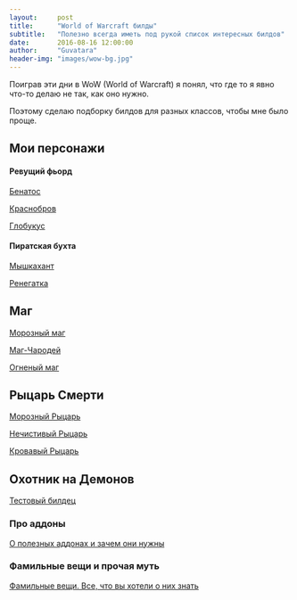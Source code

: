 ```yaml
---
layout:     post
title:      "World of Warcraft билды"
subtitle:   "Полезно всегда иметь под рукой список интересных билдов"
date:       2016-08-16 12:00:00
author:     "Guvatara"
header-img: "images/wow-bg.jpg"
---
```


Поиграв эти дни в WoW (World of Warcraft) я понял, что где то я явно что-то делаю не так, как оно нужно.

Поэтому сделаю подборку билдов для разных классов, чтобы мне было проще.

<h2>Мои персонажи</h2>


<h4>Ревущий фьорд</h4>

<a href="http://eu.battle.net/wow/ru/character/%D1%80%D0%B5%D0%B2%D1%83%D1%89%D0%B8%D0%B8-%D1%84%D1%8C%D0%BE%D1%80%D0%B4/%D0%91%D0%B5%D0%BD%D0%B0%D1%82%D0%BE%D1%81/simple">Бенатос</a>

<a href="http://eu.battle.net/wow/ru/character/%D1%80%D0%B5%D0%B2%D1%83%D1%89%D0%B8%D0%B8-%D1%84%D1%8C%D0%BE%D1%80%D0%B4/%D0%9A%D1%80%D0%B0%D1%81%D0%BD%D0%BE%D0%B1%D1%80%D0%BE%D0%B2/simple">Краснобров</a>

<a href="http://eu.battle.net/wow/ru/character/%D1%80%D0%B5%D0%B2%D1%83%D1%89%D0%B8%D0%B8-%D1%84%D1%8C%D0%BE%D1%80%D0%B4/%D0%93%D0%BB%D0%BE%D0%B1%D1%83%D0%BA%D1%83%D1%81/simple">Глобукус</a>

<h4>Пиратская бухта</h4>

<a href="http://eu.battle.net/wow/ru/character/%D0%BF%D0%B8%D1%80%D0%B0%D1%82%D1%81%D0%BA%D0%B0%D1%8F-%D0%B1%D1%83%D1%85%D1%82%D0%B0/%D0%9C%D1%8B%D1%88%D0%BA%D0%B0%D1%85%D0%B0%D0%BD%D1%82/simple">Мышкахант</a>

<a href="http://eu.battle.net/wow/ru/character/%D0%BF%D0%B8%D1%80%D0%B0%D1%82%D1%81%D0%BA%D0%B0%D1%8F-%D0%B1%D1%83%D1%85%D1%82%D0%B0/%D0%A0%D0%B5%D0%BD%D0%B5%D0%B3%D0%B0%D1%82%D0%BA%D0%B0/simple">Ренегатка</a>

<h2>Маг</h2>

<a href="http://eu.battle.net/wow/ru/tool/talent-calculator#eba!0011011">Морозный маг</a>

<a href="http://eu.battle.net/wow/ru/tool/talent-calculator#eaa!2011021">Маг-Чародей</a>

<a href="http://eu.battle.net/wow/ru/tool/talent-calculator#eZa!0111010">Огненый маг</a>

<h2>Рыцарь Смерти</h2>

<a href="http://eu.battle.net/wow/ru/tool/talent-calculator#dZa!2201210">Морозный Рыцарь</a>

<a href="http://eu.battle.net/wow/ru/tool/talent-calculator#dba!2120000">Нечистивый Рыцарь</a>

<a href="http://eu.battle.net/wow/ru/tool/talent-calculator#daa!1001022">Кровавый Рыцарь</a>

<h2>Охотник на Демонов</h2>

<a href="http://eu.battle.net/wow/ru/tool/talent-calculator#gaa!0021002">Тестовый билдец</a>

<h3>Про аддоны</h3>

<a href="http://eu.battle.net/forums/ru/wow/topic/9751515286">О полезных аддонах и зачем они нужны</a>

<h3>Фамильные вещи и прочая муть</h3>

<a href="http://eu.battle.net/forums/ru/wow/topic/5299070954">Фамильные вещи. Все, что вы хотели о них знать</a>